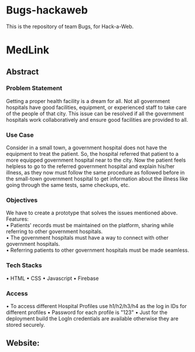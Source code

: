 # Bugs-hackaweb
This is the repository of team Bugs, for Hack-a-Web.

# MedLink

## Abstract

### Problem Statement
Getting a proper health facility is a dream for all. Not all government hospitals have good facilities, equipment, or experienced staff to take care of the people of that city. This issue can be resolved if all the government hospitals work collaboratively and ensure good facilities are provided to all.

### Use Case
Consider in a small town, a government hospital does not have the equipment to treat the patient. So, the hospital referred that patient to a more equipped government hospital near to the city. Now the patient feels helpless to go to the referred government hospital and explain his/her illness, as they now must follow the same procedure as followed before in the small-town government hospital to get information about the illness like going through the same tests, same checkups, etc.

### Objectives
We have to create a prototype that solves the issues mentioned above. 
Features:  
  • Patients' records must be maintained on the platform, sharing while referring to other government hospitals. <br>
  • The government hospitals must have a way to connect with other government hospitals. <br>
  • Referring patients to other government hospitals must be made seamless.<br>
  
 ### Tech Stacks
  • HTML
  • CSS
  • Javascript
  • Firebase
  
### Access
  • To access different Hospital Profiles use h1/h2/h3/h4 as the log in IDs for different profiles
  • Password for each profile is "123"
  • Just for the deployment build the LogIn credentials are available otherwise they are stored securely.
  
## Website:

